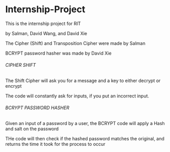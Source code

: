 # Internship-Project

This is the internship project for RIT

by Salman, David Wang, and David Xie

The Cipher (Shift) and Transposition Cipher were made by Salman

BCRYPT password hasher was made by David Xie 

###### CIPHER SHIFT ######

The Shift Cipher will ask you for a message and a key to either decrypt or encrypt

The code will constantly ask for inputs, if you put an incorrect input.  

###### BCRYPT PASSWORD HASHER ######

Given an input of a password by a user, the BCRYPT code will apply a Hash and salt on the password

THe code will then check if the hashed password matches the original, and returns the time it took for the process to occur
